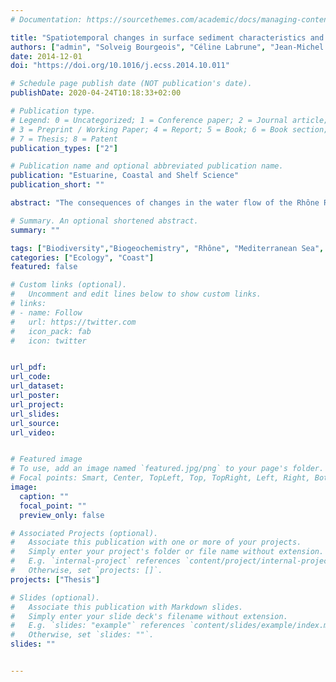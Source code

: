 ```yaml
---
# Documentation: https://sourcethemes.com/academic/docs/managing-content/

title: "Spatiotemporal changes in surface sediment characteristics and benthic macrofauna composition off the Rhône River in relation to its hydrological regime"
authors: ["admin", "Solveig Bourgeois", "Céline Labrune", "Jean-Michel Amouroux", "Karine Escoubeyrou", "Roselyne Buscail", "Alicia Romero-Ramirez", "François Lantoine", "Gilles Vétion", "Sabrina Bichon", "Martin Desmalades", "Béatrice Rivière", "Bruno Deflandre", "Antoine Grémare"]
date: 2014-12-01
doi: "https://doi.org/10.1016/j.ecss.2014.10.011"

# Schedule page publish date (NOT publication's date).
publishDate: 2020-04-24T10:18:33+02:00

# Publication type.
# Legend: 0 = Uncategorized; 1 = Conference paper; 2 = Journal article;
# 3 = Preprint / Working Paper; 4 = Report; 5 = Book; 6 = Book section;
# 7 = Thesis; 8 = Patent
publication_types: ["2"]

# Publication name and optional abbreviated publication name.
publication: "Estuarine, Coastal and Shelf Science"
publication_short: ""

abstract: "The consequences of changes in the water flow of the Rhône River on surface sediment characteristics and benthic macrofauna composition were assessed within 3 distinct areas: (1) the delta front, (2) the prodelta, and (3) the distal zone. Five stations were sampled during or closely after: (1) an oceanic flood (April 2007), (2) a generalized flood (May 2008), (3) a Cevenol flood (December 2008), and (4) a dry period (July 2011). Measurements of sediment characteristics included granulometry (D0.5), bulk descriptors of sedimentary organics (OC, TN and THAA), descriptors of labile components of sedimentary organics (chloropigments, EHAA), and both descriptors of origin (Chl-b/Chl-a, C/N) and lability (Chl-a/(Chl-a+Phaeo-a), EHAA/THAA) of sedimentary organics. Sediment Profile Images were collected during April 2007, May 2008 and July 2011. Temporal changes in both sedimentary organics and benthic macrofauna were more important in the delta front and the prodelta than in the distal zone. Bulk characteristics of sedimentary organics presented decreasing inshore/offshore gradients during both April 2007 and July 2011 but not during May and December 2008. There were significant temporal changes in EHAA/THAA at all stations. Changes in benthic macrofauna composition differed between: (1) the delta front and the prodelta, and (2) the distal zone. In the former area, the dry period was associated with establishing a mature community characterized by high abundances and species richness. The best description of spatiotemporal changes in benthic macrofauna composition by surface sediment characteristics was obtained using D0.5, Chl-b/Chl-a, Chl-a/(Chl-a+Phaeo-a) and EHAA, which supports the role of the quality of sedimentary organics in controlling benthic macrofauna composition."

# Summary. An optional shortened abstract.
summary: ""

tags: ["Biodiversity","Biogeochemistry", "Rhône", "Mediterranean Sea", "Flood", "Thesis"]
categories: ["Ecology", "Coast"]
featured: false

# Custom links (optional).
#   Uncomment and edit lines below to show custom links.
# links:
# - name: Follow
#   url: https://twitter.com
#   icon_pack: fab
#   icon: twitter


url_pdf: 
url_code:
url_dataset: 
url_poster: 
url_project:
url_slides:
url_source:
url_video: 


# Featured image
# To use, add an image named `featured.jpg/png` to your page's folder. 
# Focal points: Smart, Center, TopLeft, Top, TopRight, Left, Right, BottomLeft, Bottom, BottomRight.
image:
  caption: ""
  focal_point: ""
  preview_only: false

# Associated Projects (optional).
#   Associate this publication with one or more of your projects.
#   Simply enter your project's folder or file name without extension.
#   E.g. `internal-project` references `content/project/internal-project/index.md`.
#   Otherwise, set `projects: []`.
projects: ["Thesis"]

# Slides (optional).
#   Associate this publication with Markdown slides.
#   Simply enter your slide deck's filename without extension.
#   E.g. `slides: "example"` references `content/slides/example/index.md`.
#   Otherwise, set `slides: ""`.
slides: ""


---
```

